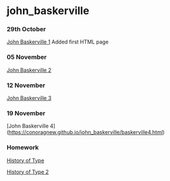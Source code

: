 # john_baskerville

### 29th October 

[John Baskerville 1](https://conoragnew.github.io/john_baskerville/baskerville1.html)
Added first HTML page

### 05 November

[John Baskerville 2](https://conoragnew.github.io/john_baskerville/baskerville2.html)

### 12 November

[John Baskerville 3](https://conoragnew.github.io/john_baskerville/baskerville3.html)

### 19 November

[John Baskerville 4]
(https://conoragnew.github.io/john_baskerville/baskerville4.html)

### Homework

[History of Type](https://conoragnew.github.io/john_baskerville/historyoftype.html)

[History of Type 2](https://conoragnew.github.io/john_baskerville/historyoftype2.html)
